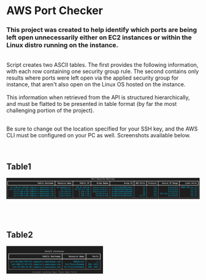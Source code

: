 # AWS Port Checker
### This project was created to help identify which ports are being left open unnecessarily either on EC2 instances or within the Linux distro running on the instance.
<br>
Script creates two ASCII tables. The first provides the following information, with each row containing one security group rule. The second contains only results where ports were left open via the applied security group for instance, that aren't also open on the Linux OS hosted on the instance.

<br>
<br>
This information when retrieved from the API is structured hierarchically, and must be flatted to be presented in table format (by far the most challenging portion of the project).

<br>
<br>

Be sure to change out the location specified for your SSH key, and the AWS CLI must be configured on your PC as well. Screenshots available below.

<br>

## Table1
![AWS_ALL_ITEMS](https://github.com/hydropero/AWS_PortChecker/blob/Main/images/Screen%20Shot%202023-02-10%20at%207.33.17%20AM.png?raw=true)

<br>
<br>

## Table2
<img src="https://github.com/hydropero/AWS_PortChecker/blob/Main/images/Screen%20Shot%202023-02-15%20at%207.14.30%20PM.png?raw=true"  width="50%" height="25%">
